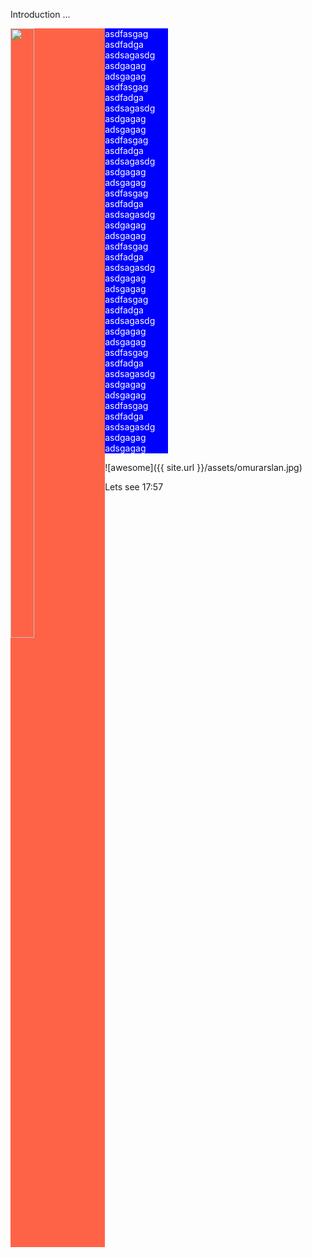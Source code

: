 Introduction ...

<div style="background-color:tomato;color:white;width:30%;float:left">
 <img src="{{ site.url }}/assets/omurarslan.jpg" style="width:50%;height:50%;">
</div>  
<div style="background-color:blue;color:white;width:50%">
 <p> asdfasgag asdfadga asdsagasdg asdgagag adsgagag asdfasgag asdfadga asdsagasdg asdgagag adsgagag asdfasgag asdfadga asdsagasdg asdgagag adsgagag asdfasgag asdfadga asdsagasdg asdgagag adsgagag asdfasgag asdfadga asdsagasdg asdgagag adsgagag asdfasgag asdfadga asdsagasdg asdgagag adsgagag asdfasgag asdfadga asdsagasdg asdgagag adsgagag asdfasgag asdfadga asdsagasdg asdgagag adsgagag </p>
</div>  

 ![awesome]({{ site.url }}/assets/omurarslan.jpg)


Lets see 17:57

